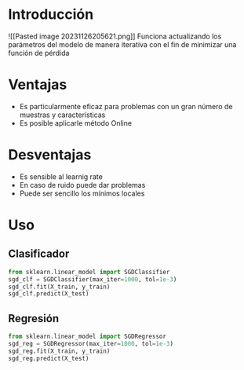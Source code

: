 # Introducción
![[Pasted image 20231126205621.png]]
Funciona actualizando los parámetros del modelo de manera iterativa con el fin de minimizar una función de pérdida
# Ventajas
- Es particularmente eficaz para problemas con un gran número de muestras y características
- Es posible aplicarle método Online
# Desventajas
- Es sensible al learnig rate 
- En caso de ruido puede dar problemas
- Puede ser sencillo los mínimos locales
# Uso
## Clasificador

```python
from sklearn.linear_model import SGDClassifier
sgd_clf = SGDClassifier(max_iter=1000, tol=1e-3)
sgd_clf.fit(X_train, y_train)
sgd_clf.predict(X_test)
```

## Regresión
```python
from sklearn.linear_model import SGDRegressor
sgd_reg = SGDRegressor(max_iter=1000, tol=1e-3)
sgd_reg.fit(X_train, y_train)
sgd_reg.predict(X_test)
```